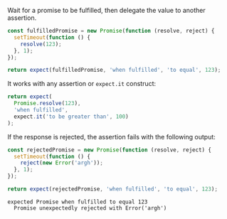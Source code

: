 Wait for a promise to be fulfilled, then delegate the value to another assertion.

<!-- unexpected-markdown async:true -->

```js
const fulfilledPromise = new Promise(function (resolve, reject) {
  setTimeout(function () {
    resolve(123);
  }, 1);
});

return expect(fulfilledPromise, 'when fulfilled', 'to equal', 123);
```

It works with any assertion or `expect.it` construct:

<!-- unexpected-markdown async:true -->

```js
return expect(
  Promise.resolve(123),
  'when fulfilled',
  expect.it('to be greater than', 100)
);
```

If the response is rejected, the assertion fails with the following output:

<!-- unexpected-markdown async:true -->

```js
const rejectedPromise = new Promise(function (resolve, reject) {
  setTimeout(function () {
    reject(new Error('argh'));
  }, 1);
});

return expect(rejectedPromise, 'when fulfilled', 'to equal', 123);
```

```output
expected Promise when fulfilled to equal 123
  Promise unexpectedly rejected with Error('argh')
```
